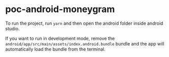# poc-android-moneygram
To run the project, run `yarn` and then open the android folder inside android studio.

If you want to run in development mode, remove the `android/app/src/main/assets/index.android.bundle` bundle and the app will automatically load the bundle from the terminal.